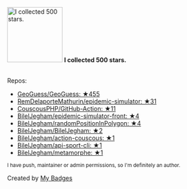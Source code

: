 <img src="https://my-badges.github.io/my-badges/stars-500.png" alt="I collected 500 stars." title="I collected 500 stars." width="128">
<strong>I collected 500 stars.</strong>
<br><br>

Repos:

* <a href="https://github.com/GeoGuess/GeoGuess">GeoGuess/GeoGuess: ★455</a>
* <a href="https://github.com/RemDelaporteMathurin/epidemic-simulator">RemDelaporteMathurin/epidemic-simulator: ★31</a>
* <a href="https://github.com/CouscousPHP/GitHub-Action">CouscousPHP/GitHub-Action: ★11</a>
* <a href="https://github.com/BilelJegham/epidemic-simulator-front">BilelJegham/epidemic-simulator-front: ★4</a>
* <a href="https://github.com/BilelJegham/randomPositionInPolygon">BilelJegham/randomPositionInPolygon: ★4</a>
* <a href="https://github.com/BilelJegham/BilelJegham">BilelJegham/BilelJegham: ★2</a>
* <a href="https://github.com/BilelJegham/action-couscous">BilelJegham/action-couscous: ★1</a>
* <a href="https://github.com/BilelJegham/api-sport-cli">BilelJegham/api-sport-cli: ★1</a>
* <a href="https://github.com/BilelJegham/metamorphe">BilelJegham/metamorphe: ★1</a>

<sup>I have push, maintainer or admin permissions, so I'm definitely an author.<sup>



Created by <a href="https://github.com/my-badges/my-badges">My Badges</a>